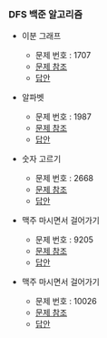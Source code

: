### DFS 백준 알고리즘
- 이분 그래프
    - 문제 번호 : 1707
    - <a href="https://www.acmicpc.net/problem/1707">문제 참조</a>
    - <a href="https://github.com/hongjw1991/Java-DataStructure-Algorithm-DesignPattern/tree/master/Algorithm/Problem_Solve/DFS/BaekJoon/BaekJoon1707.java">답안</a>

- 알파벳
    - 문제 번호 : 1987
    - <a href="https://www.acmicpc.net/problem/1987">문제 참조</a>
    - <a href="https://github.com/hongjw1991/Java-DataStructure-Algorithm-DesignPattern/tree/master/Algorithm/Problem_Solve/DFS/BaekJoon/BaekJoon1987.java">답안</a>

- 숫자 고르기
    - 문제 번호 : 2668
    - <a href="https://www.acmicpc.net/problem/2668">문제 참조</a>
    - <a href="https://github.com/hongjw1991/Java-DataStructure-Algorithm-DesignPattern/tree/master/Algorithm/Problem_Solve/DFS/BaekJoon/BaekJoon2668.java">답안</a>

- 맥주 마시면서 걸어가기
    - 문제 번호 : 9205
    - <a href="https://www.acmicpc.net/problem/9205">문제 참조</a>
    - <a href="https://github.com/hongjw1991/Java-DataStructure-Algorithm-DesignPattern/tree/master/Algorithm/Problem_Solve/DFS/BaekJoon/BaekJoon9205.java">답안</a>

- 맥주 마시면서 걸어가기
    - 문제 번호 : 10026
    - <a href="https://www.acmicpc.net/problem/10026">문제 참조</a>
    - <a href="https://github.com/hongjw1991/Java-DataStructure-Algorithm-DesignPattern/tree/master/Algorithm/Problem_Solve/DFS/BaekJoon/BaekJoon10026.java">답안</a>
